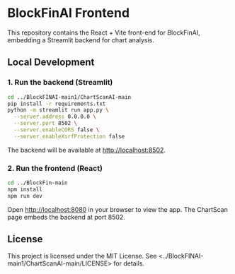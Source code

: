# BlockFinAI Frontend
This repository contains the React + Vite front-end for BlockFinAI, embedding a Streamlit backend for chart analysis.

## Local Development
### 1. Run the backend (Streamlit)
```bash
cd ../BlockFINAI-main1/ChartScanAI-main
pip install -r requirements.txt
python -m streamlit run app.py \
  --server.address 0.0.0.0 \
  --server.port 8502 \
  --server.enableCORS false \
  --server.enableXsrfProtection false
```
The backend will be available at <http://localhost:8502>.

### 2. Run the frontend (React)
```bash
cd ../BlockFin-main
npm install
npm run dev
```
Open <http://localhost:8080> in your browser to view the app. The ChartScan page embeds the backend at port 8502.

## License
This project is licensed under the MIT License. See <../BlockFINAI-main1/ChartScanAI-main/LICENSE> for details.
